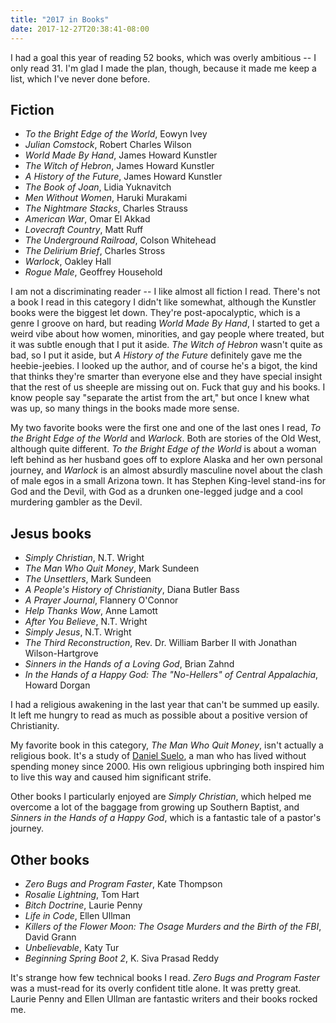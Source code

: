 ```yaml
---
title: "2017 in Books"
date: 2017-12-27T20:38:41-08:00
---
```


I had a goal this year of reading 52 books, which was overly ambitious -- I only read 31. I'm glad I made the plan, though, because it made me keep a list, which I've never done before.

## Fiction

* *To the Bright Edge of the World*, Eowyn Ivey
* *Julian Comstock*, Robert Charles Wilson
* *World Made By Hand*, James Howard Kunstler
* *The Witch of Hebron*, James Howard Kunstler
* *A History of the Future*, James Howard Kunstler
* *The Book of Joan*, Lidia Yuknavitch
* *Men Without Women*, Haruki Murakami
* *The Nightmare Stacks*, Charles Strauss
* *American War*, Omar El Akkad
* *Lovecraft Country*, Matt Ruff
* *The Underground Railroad*, Colson Whitehead
* *The Delirium Brief*, Charles Stross
* *Warlock*, Oakley Hall
* *Rogue Male*, Geoffrey Household

I am not a discriminating reader -- I like almost all fiction I read. There's not a book I read in this category I didn't like somewhat, although the Kunstler books were the biggest let down. They're post-apocalyptic, which is a genre I groove on hard, but reading _World Made By Hand_, I started to get a weird vibe about how women, minorities, and gay people where treated, but it was subtle enough that I put it aside. _The Witch of Hebron_ wasn't quite as bad, so I put it aside, but _A History of the Future_ definitely gave me the heebie-jeebies. I looked up the author, and of course he's a bigot, the kind that thinks they're smarter than everyone else and they have special insight that the rest of us sheeple are missing out on. Fuck that guy and his books. I know people say "separate the artist from the art," but once I knew what was up, so many things in the books made more sense.

My two favorite books were the first one and one of the last ones I read, _To the Bright Edge of the World_ and _Warlock_. Both are stories of the Old West, although quite different. _To the Bright Edge of the World_ is about a woman left behind as her husband goes off to explore Alaska and her own personal journey, and _Warlock_ is an almost absurdly masculine novel about the clash of male egos in a small Arizona town. It has Stephen King-level stand-ins for God and the Devil, with God as a drunken one-legged judge and a cool murdering gambler as the Devil.

## Jesus books

* *Simply Christian*, N.T. Wright
* *The Man Who Quit Money*, Mark Sundeen
* *The Unsettlers*, Mark Sundeen
* *A People's History of Christianity*, Diana Butler Bass
* *A Prayer Journal*, Flannery O'Connor
* *Help Thanks Wow*, Anne Lamott
* *After You Believe*, N.T. Wright
* *Simply Jesus*, N.T. Wright
* *The Third Reconstruction*, Rev. Dr. William Barber II with Jonathan Wilson-Hartgrove
* *Sinners in the Hands of a Loving God*, Brian Zahnd
* *In the Hands of a Happy God: The "No-Hellers" of Central Appalachia*, Howard Dorgan

I had a religious awakening in the last year that can't be summed up easily. It left me hungry to read as much as possible about a positive version of Christianity.

My favorite book in this category, _The Man Who Quit Money_, isn't actually a religious book. It's a study of [Daniel Suelo](https://en.wikipedia.org/wiki/Suelo), a man who has lived without spending money since 2000. His own religious upbringing both inspired him to live this way and caused him significant strife.

Other books I particularly enjoyed are *Simply Christian*, which helped me overcome a lot of the baggage from growing up Southern Baptist, and *Sinners in the Hands of a Happy God*, which is a fantastic tale of a pastor's journey.

## Other books

* *Zero Bugs and Program Faster*, Kate Thompson
* *Rosalie Lightning*, Tom Hart
* *Bitch Doctrine*, Laurie Penny
* *Life in Code*, Ellen Ullman
* *Killers of the Flower Moon: The Osage Murders and the Birth of the FBI*, David Grann
* *Unbelievable*, Katy Tur
* *Beginning Spring Boot 2*, K. Siva Prasad Reddy

It's strange how few technical books I read. *Zero Bugs and Program Faster* was a must-read for its overly confident title alone. It was pretty great. Laurie Penny and Ellen Ullman are fantastic writers and their books rocked me.





